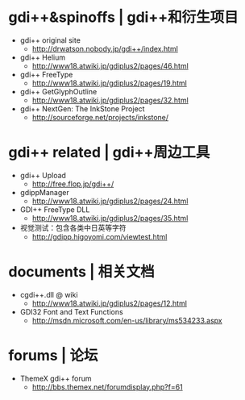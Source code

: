# gdi++&spinoffs | gdi++和衍生项目 #
  * gdi++ original site
    * http://drwatson.nobody.jp/gdi++/index.html
  * gdi++ Helium
    * http://www18.atwiki.jp/gdiplus2/pages/46.html
  * gdi++ FreeType
    * http://www18.atwiki.jp/gdiplus2/pages/19.html
  * gdi++ GetGlyphOutline
    * http://www18.atwiki.jp/gdiplus2/pages/32.html
  * gdi++ NextGen: The InkStone Project
    * http://sourceforge.net/projects/inkstone/

# gdi++ related | gdi++周边工具 #
  * gdi++ Upload
    * http://free.flop.jp/gdi++/
  * gdippManager
    * http://www18.atwiki.jp/gdiplus2/pages/24.html
  * GDI++ FreeType DLL
    * http://www18.atwiki.jp/gdiplus2/pages/35.html
  * 视觉测试：包含各类中日英等字符
    * http://gdipp.higoyomi.com/viewtest.html

# documents | 相关文档 #
  * cgdi++.dll @ wiki
    * http://www18.atwiki.jp/gdiplus2/pages/12.html
  * GDI32 Font and Text Functions
    * http://msdn.microsoft.com/en-us/library/ms534233.aspx

# forums | 论坛 #
  * ThemeX gdi++ forum
    * http://bbs.themex.net/forumdisplay.php?f=61